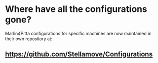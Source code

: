 # Where have all the configurations gone?

Marlin4Pitta configurations for specific machines are now maintained in their own repository at:

## https://github.com/Stellamove/Configurations
